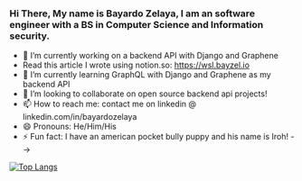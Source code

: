 ### Hi There, My name is Bayardo Zelaya, I am an software engineer with a BS in Computer Science and Information security.

- 🔭 I’m currently working on a backend API with Django and Graphene
- Read this article I wrote using notion.so: https://wsl.bayzel.io
- 🌱 I’m currently learning GraphQL with Django and Graphene as my backend API
- 👯 I’m looking to collaborate on open source backend api projects!
- 📫 How to reach me: contact me on linkedin @ linkedin.com/in/bayardozelaya
- 😄 Pronouns: He/Him/His
- ⚡ Fun fact: I have an american pocket bully puppy and his name is Iroh!
-->

[![Top Langs](https://github-readme-stats.vercel.app/api/top-langs/?username=bayardozelaya)](https://github.com/bayardozelaya/github-readme-stats)
